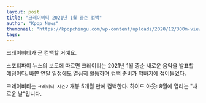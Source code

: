 ```yaml
---
layout: post
title: "크레이비티 2021년 1월 중순 컴백"
author: "Kpop News"
thumbnail: "https://kpopchingu.com/wp-content/uploads/2020/12/300m-views-58-1-890x512.png"
tags: 
---
```



크레이비티가 곧 컴백할 거예요.

스포티파이 뉴스의 보도에 따르면 크레이티는 2021년 1월 중순 새로운 음악을 발표할 예정이다. 바쁜 연말 일정에도 열심히 활동하며 컴백 준비가 막바지에 접어들었다.

크레이비티는 `크레비티 시즌2` 개봉 5개월 만에 컴백한다. 하이드 아웃: 8월에 열리는 "새로운 날"입니다.